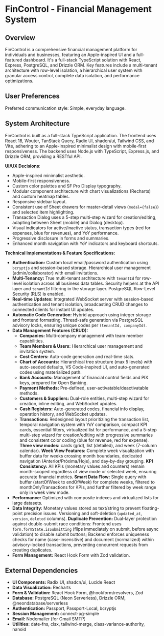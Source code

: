 # FinControl - Financial Management System

## Overview

FinControl is a comprehensive financial management platform for individuals and businesses, featuring an Apple-inspired UI and a full-featured dashboard. It's a full-stack TypeScript solution with React, Express, PostgreSQL, and Drizzle ORM. Key features include a multi-tenant architecture with row-level isolation, a hierarchical user system with granular access control, complete data isolation, and performance optimizations.

## User Preferences

Preferred communication style: Simple, everyday language.

## System Architecture

FinControl is built as a full-stack TypeScript application. The frontend uses React 18, Wouter, TanStack Query, Radix UI, shadcn/ui, Tailwind CSS, and Vite, adhering to an Apple-inspired minimalist design with mobile-first responsiveness. The backend uses Node.js with TypeScript, Express.js, and Drizzle ORM, providing a RESTful API.

**UI/UX Decisions:**
- Apple-inspired minimalist aesthetic.
- Mobile-first responsiveness.
- Custom color palettes and SF Pro Display typography.
- Modular component architecture with chart visualizations (Recharts) and custom heatmap tables.
- Responsive sidebar layout.
- Consistent use of Sheet drawers for master-detail views (`modal={false}`) and selected item highlighting.
- Transaction Dialog uses a 5-step multi-step wizard for creation/editing, adapting between Sheet (mobile) and Dialog (desktop).
- Visual indicators for active/inactive status, transaction types (red for expenses, blue for revenues), and YoY performance.
- Progressive disclosure in forms and summaries.
- Enhanced month navigation with YoY indicators and keyboard shortcuts.

**Technical Implementations & Feature Specifications:**

*   **Authentication:** Custom local email/password authentication using `bcryptjs` and session-based storage. Hierarchical user management (admin/collaborator) with email invitations.
*   **Multi-Tenancy:** True multi-tenant architecture with `tenantId` for row-level isolation across all business data tables. Security helpers at the API layer and `tenantId` filtering in the storage layer. PostgreSQL Row-Level Security (RLS) is enabled.
*   **Real-time Updates:** Integrated WebSocket server with session-based authentication and tenant isolation, broadcasting CRUD changes to connected clients for instant UI updates.
*   **Automatic Code Generation:** Hybrid approach using integer storage and frontend formatting. Thread-safe generation via PostgreSQL advisory locks, ensuring unique codes per `(tenantId, companyId)`.
*   **Data Management Features (CRUD):**
    *   **Companies:** Multi-company management with team member capabilities.
    *   **Team Members & Users:** Hierarchical user management and invitation system.
    *   **Cost Centers:** Auto-code generation and real-time stats.
    *   **Chart of Accounts:** Hierarchical tree structure (max 5 levels) with auto-seeded defaults, VS Code-inspired UI, and auto-generated codes using materialized path.
    *   **Bank Accounts:** Management of financial control fields and PIX keys, prepared for Open Banking.
    *   **Payment Methods:** Pre-defined, user-activatable/deactivatable methods.
    *   **Customers & Suppliers:** Dual-role entities, multi-step wizard for creation, inline editing, and WebSocket updates.
    *   **Cash Registers:** Auto-generated codes, financial info display, operation history, and WebSocket updates.
    *   **Transactions:** Redesigned layout prioritizing the transaction list, temporal navigation system with YoY comparison, compact KPI cards, essential filters, virtualized list for performance, and a 5-step multi-step wizard for creation/editing with progressive summaries and consistent color coding (blue for revenue, red for expense). **Three view modes:** cards (grid), list (detailed), and week (7-column calendar). **Week View Features:** Complete week visualization with buffer data for weeks crossing month boundaries, dedicated navigation (Anterior/Próxima/Hoje), and day-by-day grouping. **KPI Consistency:** All KPIs (monetary values and counters) remain month-scoped regardless of view mode or selected week, ensuring accurate financial metrics. **Smart Data Flow:** Single query with buffer (startOfWeek to endOfWeek) for complete weeks, filtered to monthOnlyTransactions for KPIs, and further filtered by week range only in week view mode.
*   **Performance:** Optimized with composite indexes and virtualized lists for large datasets.
*   **Data Integrity:** Monetary values stored as text/string to prevent floating-point precision issues. Versioning and soft-deletion (`updated_at`, `version`, `deleted` columns). **Duplicate Prevention:** Dual-layer protection against double-submit race conditions: Frontend uses `form.formState.isSubmitting` (flips immediately on submit, before async validation) to disable submit buttons; Backend enforces uniqueness checks for name (case-insensitive) and document (normalized) within advisory-locked transactions, preventing concurrent requests from creating duplicates.
*   **Form Management:** React Hook Form with Zod validation.

## External Dependencies

*   **UI Components:** Radix UI, shadcn/ui, Lucide React
*   **Data Visualization:** Recharts
*   **Form & Validation:** React Hook Form, @hookform/resolvers, Zod
*   **Database:** PostgreSQL (Neon Serverless), Drizzle ORM, @neondatabase/serverless
*   **Authentication:** Passport, Passport-Local, bcryptjs
*   **Session Management:** connect-pg-simple
*   **Email:** Nodemailer (for Gmail SMTP)
*   **Utilities:** date-fns, clsx, tailwind-merge, class-variance-authority, nanoid